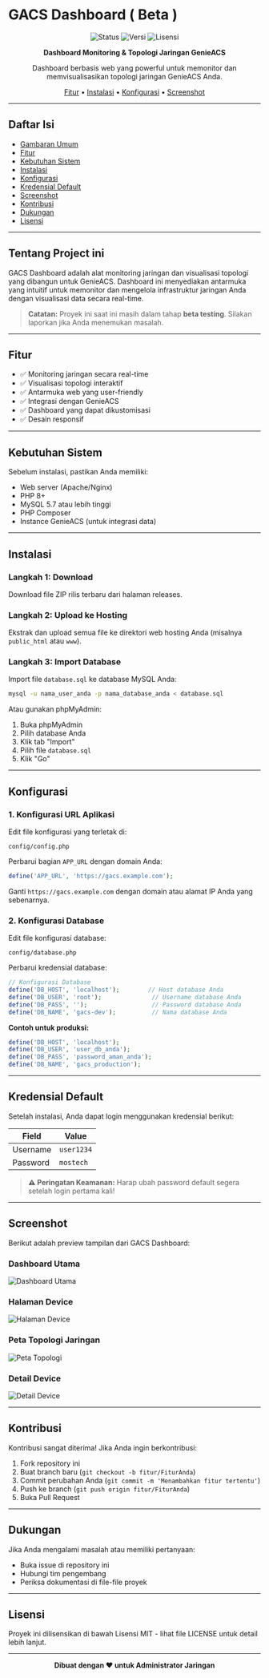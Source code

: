 # GACS Dashboard ( Beta )

<div align="center">

![Status](https://img.shields.io/badge/Status-Beta-yellow)
![Versi](https://img.shields.io/badge/Versi-1.0.0--beta-blue)
![Lisensi](https://img.shields.io/badge/Lisensi-MIT-green)

**Dashboard Monitoring & Topologi Jaringan GenieACS**

Dashboard berbasis web yang powerful untuk memonitor dan memvisualisasikan topologi jaringan GenieACS Anda.

[Fitur](#fitur) • [Instalasi](#instalasi) • [Konfigurasi](#konfigurasi) • [Screenshot](#screenshot)

</div>

---

## Daftar Isi

- [Gambaran Umum](#gambaran-umum)
- [Fitur](#fitur)
- [Kebutuhan Sistem](#kebutuhan-sistem)
- [Instalasi](#instalasi)
- [Konfigurasi](#konfigurasi)
- [Kredensial Default](#kredensial-default)
- [Screenshot](#screenshot)
- [Kontribusi](#kontribusi)
- [Dukungan](#dukungan)
- [Lisensi](#lisensi)

---

## Tentang Project ini

GACS Dashboard adalah alat monitoring jaringan dan visualisasi topologi yang dibangun untuk GenieACS. Dashboard ini menyediakan antarmuka yang intuitif untuk memonitor dan mengelola infrastruktur jaringan Anda dengan visualisasi data secara real-time.

> **Catatan:** Proyek ini saat ini masih dalam tahap **beta testing**. Silakan laporkan jika Anda menemukan masalah.

---

## Fitur

- ✅ Monitoring jaringan secara real-time
- ✅ Visualisasi topologi interaktif
- ✅ Antarmuka web yang user-friendly
- ✅ Integrasi dengan GenieACS
- ✅ Dashboard yang dapat dikustomisasi
- ✅ Desain responsif

---

## Kebutuhan Sistem

Sebelum instalasi, pastikan Anda memiliki:

- Web server (Apache/Nginx)
- PHP 8+
- MySQL 5.7 atau lebih tinggi
- PHP Composer
- Instance GenieACS (untuk integrasi data)

---

## Instalasi

### Langkah 1: Download

Download file ZIP rilis terbaru dari halaman releases.

### Langkah 2: Upload ke Hosting

Ekstrak dan upload semua file ke direktori web hosting Anda (misalnya `public_html` atau `www`).

### Langkah 3: Import Database

Import file `database.sql` ke database MySQL Anda:

```bash
mysql -u nama_user_anda -p nama_database_anda < database.sql
```

Atau gunakan phpMyAdmin:
1. Buka phpMyAdmin
2. Pilih database Anda
3. Klik tab "Import"
4. Pilih file `database.sql`
5. Klik "Go"

---

## Konfigurasi

### 1. Konfigurasi URL Aplikasi

Edit file konfigurasi yang terletak di:

```
config/config.php
```

Perbarui bagian `APP_URL` dengan domain Anda:

```php
define('APP_URL', 'https://gacs.example.com');
```

Ganti `https://gacs.example.com` dengan domain atau alamat IP Anda yang sebenarnya.

### 2. Konfigurasi Database

Edit file konfigurasi database:

```
config/database.php
```

Perbarui kredensial database:

```php
// Konfigurasi Database
define('DB_HOST', 'localhost');        // Host database Anda
define('DB_USER', 'root');              // Username database Anda
define('DB_PASS', '');                  // Password database Anda
define('DB_NAME', 'gacs-dev');          // Nama database Anda
```

**Contoh untuk produksi:**

```php
define('DB_HOST', 'localhost');
define('DB_USER', 'user_db_anda');
define('DB_PASS', 'password_aman_anda');
define('DB_NAME', 'gacs_production');
```

---

## Kredensial Default

Setelah instalasi, Anda dapat login menggunakan kredensial berikut:

| Field    | Value        |
|----------|--------------|
| Username | `user1234`   |
| Password | `mostech`    |

> **⚠️ Peringatan Keamanan:** Harap ubah password default segera setelah login pertama kali!

---

## Screenshot

Berikut adalah preview tampilan dari GACS Dashboard:

### Dashboard Utama
![Dashboard Utama](./preview/dashboard.png)

### Halaman Device
![Halaman Device](./preview/device.png)

### Peta Topologi Jaringan
![Peta Topologi](./preview/map.png)

### Detail Device
![Detail Device](./preview/device%20detail.png)

---

## Kontribusi

Kontribusi sangat diterima! Jika Anda ingin berkontribusi:

1. Fork repository ini
2. Buat branch baru (`git checkout -b fitur/FiturAnda`)
3. Commit perubahan Anda (`git commit -m 'Menambahkan fitur tertentu'`)
4. Push ke branch (`git push origin fitur/FiturAnda`)
5. Buka Pull Request

---

## Dukungan

Jika Anda mengalami masalah atau memiliki pertanyaan:

- Buka issue di repository ini
- Hubungi tim pengembang
- Periksa dokumentasi di file-file proyek

---

## Lisensi

Proyek ini dilisensikan di bawah Lisensi MIT - lihat file LICENSE untuk detail lebih lanjut.

---

<div align="center">

**Dibuat dengan ❤️ untuk Administrator Jaringan**

</div>

